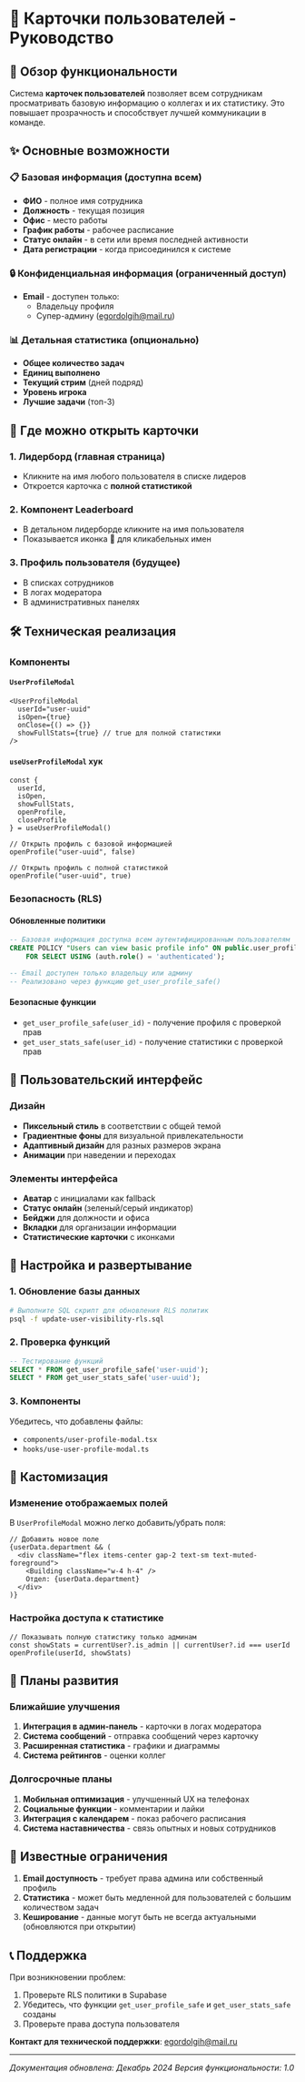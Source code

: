 # 👤 Карточки пользователей - Руководство

## 🎯 Обзор функциональности

Система **карточек пользователей** позволяет всем сотрудникам просматривать базовую информацию о коллегах и их статистику. Это повышает прозрачность и способствует лучшей коммуникации в команде.

## ✨ Основные возможности

### 📋 Базовая информация (доступна всем)
- **ФИО** - полное имя сотрудника
- **Должность** - текущая позиция
- **Офис** - место работы
- **График работы** - рабочее расписание
- **Статус онлайн** - в сети или время последней активности
- **Дата регистрации** - когда присоединился к системе

### 🔒 Конфиденциальная информация (ограниченный доступ)
- **Email** - доступен только:
  - Владельцу профиля
  - Супер-админу (egordolgih@mail.ru)

### 📊 Детальная статистика (опционально)
- **Общее количество задач**
- **Единиц выполнено**
- **Текущий стрим** (дней подряд)
- **Уровень игрока**
- **Лучшие задачи** (топ-3)

## 🚀 Где можно открыть карточки

### 1. **Лидерборд** (главная страница)
- Кликните на имя любого пользователя в списке лидеров
- Откроется карточка с **полной статистикой**

### 2. **Компонент Leaderboard**
- В детальном лидерборде кликните на имя пользователя
- Показывается иконка 👤 для кликабельных имен

### 3. **Профиль пользователя** (будущее)
- В списках сотрудников
- В логах модератора
- В административных панелях

## 🛠 Техническая реализация

### Компоненты

#### `UserProfileModal`
```tsx
<UserProfileModal
  userId="user-uuid"
  isOpen={true}
  onClose={() => {}}
  showFullStats={true} // true для полной статистики
/>
```

#### `useUserProfileModal` хук
```tsx
const { 
  userId, 
  isOpen, 
  showFullStats, 
  openProfile, 
  closeProfile 
} = useUserProfileModal()

// Открыть профиль с базовой информацией
openProfile("user-uuid", false)

// Открыть профиль с полной статистикой
openProfile("user-uuid", true)
```

### Безопасность (RLS)

#### Обновленные политики
```sql
-- Базовая информация доступна всем аутентифицированным пользователям
CREATE POLICY "Users can view basic profile info" ON public.user_profiles
    FOR SELECT USING (auth.role() = 'authenticated');

-- Email доступен только владельцу или админу
-- Реализовано через функцию get_user_profile_safe()
```

#### Безопасные функции
- `get_user_profile_safe(user_id)` - получение профиля с проверкой прав
- `get_user_stats_safe(user_id)` - получение статистики с проверкой прав

## 📱 Пользовательский интерфейс

### Дизайн
- **Пиксельный стиль** в соответствии с общей темой
- **Градиентные фоны** для визуальной привлекательности
- **Адаптивный дизайн** для разных размеров экрана
- **Анимации** при наведении и переходах

### Элементы интерфейса
- **Аватар** с инициалами как fallback
- **Статус онлайн** (зеленый/серый индикатор)
- **Бейджи** для должности и офиса
- **Вкладки** для организации информации
- **Статистические карточки** с иконками

## 🔧 Настройка и развертывание

### 1. Обновление базы данных
```bash
# Выполните SQL скрипт для обновления RLS политик
psql -f update-user-visibility-rls.sql
```

### 2. Проверка функций
```sql
-- Тестирование функций
SELECT * FROM get_user_profile_safe('user-uuid');
SELECT * FROM get_user_stats_safe('user-uuid');
```

### 3. Компоненты
Убедитесь, что добавлены файлы:
- `components/user-profile-modal.tsx`
- `hooks/use-user-profile-modal.ts`

## 🎨 Кастомизация

### Изменение отображаемых полей
В `UserProfileModal` можно легко добавить/убрать поля:

```tsx
// Добавить новое поле
{userData.department && (
  <div className="flex items-center gap-2 text-sm text-muted-foreground">
    <Building className="w-4 h-4" />
    Отдел: {userData.department}
  </div>
)}
```

### Настройка доступа к статистике
```tsx
// Показывать полную статистику только админам
const showStats = currentUser?.is_admin || currentUser?.id === userId
openProfile(userId, showStats)
```

## 🔮 Планы развития

### Ближайшие улучшения
1. **Интеграция в админ-панель** - карточки в логах модератора
2. **Система сообщений** - отправка сообщений через карточку
3. **Расширенная статистика** - графики и диаграммы
4. **Система рейтингов** - оценки коллег

### Долгосрочные планы
1. **Мобильная оптимизация** - улучшенный UX на телефонах
2. **Социальные функции** - комментарии и лайки
3. **Интеграция с календарем** - показ рабочего расписания
4. **Система наставничества** - связь опытных и новых сотрудников

## 🐛 Известные ограничения

1. **Email доступность** - требует права админа или собственный профиль
2. **Статистика** - может быть медленной для пользователей с большим количеством задач
3. **Кеширование** - данные могут быть не всегда актуальными (обновляются при открытии)

## 📞 Поддержка

При возникновении проблем:
1. Проверьте RLS политики в Supabase
2. Убедитесь, что функции `get_user_profile_safe` и `get_user_stats_safe` созданы
3. Проверьте права доступа пользователя

**Контакт для технической поддержки**: egordolgih@mail.ru

---

*Документация обновлена: Декабрь 2024*
*Версия функциональности: 1.0* 